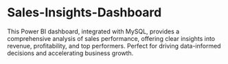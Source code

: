 # Sales-Insights-Dashboard
This Power BI dashboard, integrated with MySQL, provides a comprehensive analysis of sales performance, offering clear insights into revenue, profitability, and top performers. Perfect for driving data-informed decisions and accelerating business growth.
